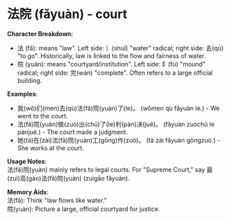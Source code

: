 # **法院 (fǎyuàn) - court**

**Character Breakdown**:  
- 法 (fǎ): means "law". Left side: 氵(shuǐ) "water" radical; right side: 去(qù) "to go". Historically, law is linked to the flow and fairness of water.  
- 院 (yuàn): means "courtyard/institution". Left side: 阝(fù) "mound" radical; right side: 完(wán) "complete". Often refers to a large official building.

**Examples**:  
- 我(wǒ)们(men)去(qù)法(fǎ)院(yuàn)了(le)。 (wǒmen qù fǎyuàn le.) - We went to the court.  
- 法(fǎ)院(yuàn)做(zuò)出(chū)了(le)判(pàn)决(jué)。 (fǎyuàn zuòchū le pànjué.) - The court made a judgment.  
- 她(tā)在(zài)法(fǎ)院(yuàn)工(gōng)作(zuò)。 (tā zài fǎyuàn gōngzuò.) - She works at the court.

**Usage Notes**:  
法(fǎ)院(yuàn) mainly refers to legal courts. For "Supreme Court," say 最(zuì)高(gāo)法(fǎ)院(yuàn) (zuìgāo fǎyuàn).

**Memory Aids**:  
法(fǎ): Think "law flows like water."  
院(yuàn): Picture a large, official courtyard for justice.